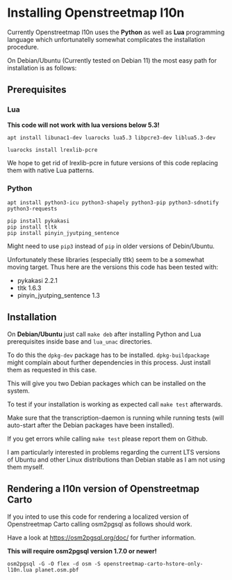 # Installing Openstreetmap l10n

Currently Openstreetmap l10n uses the **Python** as well as **Lua**
programming language which unfortunatelly somewhat complicates the
installation procedure.

On Debian/Ubuntu (Currently tested on Debian 11) the most easy path for
installation is as follows:

## Prerequisites

### Lua

**This code will not work with lua versions below 5.3!**

```
apt install libunac1-dev luarocks lua5.3 libpcre3-dev liblua5.3-dev

luarocks install lrexlib-pcre
```

We hope to get rid of lrexlib-pcre in future versions of this code replacing
them with native Lua patterns.

### Python

```
apt install python3-icu python3-shapely python3-pip python3-sdnotify python3-requests

pip install pykakasi
pip install tltk
pip install pinyin_jyutping_sentence
```

Might need to use ``pip3`` instead of ``pip`` in older versions of Debin/Ubuntu.

Unfortunately these libraries (especially tltk) seem to be a somewhat
moving target.  Thus here are the versions this code has been tested with:

* pykakasi 2.2.1
* tltk 1.6.3
* pinyin_jyutping_sentence 1.3

## Installation

On **Debian/Ubuntu** just call ``make deb`` after installing Python and Lua
prerequisites inside base and ``lua_unac`` directories.

To do this the ``dpkg-dev`` package has to be installed.
``dpkg-buildpackage`` might complain about further dependencies in this
process. Just install them as requested in this case.

This will give you two Debian packages which can be installed on the system.

To test if your installation is working as expected call ``make test``
afterwards.

Make sure that the transcription-daemon is running while running tests (will
auto-start after the Debian packages have been installed).

If you get errors while calling ``make test`` please report them on Github.

I am particularly interested in problems regarding the current LTS versions
of Ubuntu and other Linux distributions than Debian stable as I am not using
them myself.

## Rendering a l10n version of Openstreetmap Carto

If you inted to use this code for rendering a localized version of Openstreetmap Carto
calling osm2pgsql as follows should work.

Have a look at https://osm2pgsql.org/doc/ for further information.

**This will require osm2pgsql version 1.7.0 or newer!**

```
osm2pgsql -G -O flex -d osm -S openstreetmap-carto-hstore-only-l10n.lua planet.osm.pbf
```
